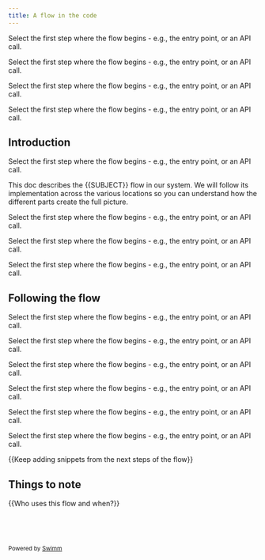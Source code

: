 ```yaml
---
title: A flow in the code
---
```

<SwmSnippetPlaceholder>

Select the first step where the flow begins - e.g., the entry point, or an API call.

</SwmSnippetPlaceholder>

<SwmSnippetPlaceholder>

Select the first step where the flow begins - e.g., the entry point, or an API call.

</SwmSnippetPlaceholder>

<SwmSnippetPlaceholder>

Select the first step where the flow begins - e.g., the entry point, or an API call.

</SwmSnippetPlaceholder>

<SwmSnippetPlaceholder>

Select the first step where the flow begins - e.g., the entry point, or an API call.

</SwmSnippetPlaceholder>

## Introduction

<SwmSnippetPlaceholder>

Select the first step where the flow begins - e.g., the entry point, or an API call.

</SwmSnippetPlaceholder>

This doc describes the {{SUBJECT}} flow in our system. We will follow its implementation across the various locations so you can understand how the different parts create the full picture.

<SwmSnippetPlaceholder>

Select the first step where the flow begins - e.g., the entry point, or an API call.

</SwmSnippetPlaceholder>

<SwmSnippetPlaceholder>

Select the first step where the flow begins - e.g., the entry point, or an API call.

</SwmSnippetPlaceholder>

<SwmSnippetPlaceholder>

Select the first step where the flow begins - e.g., the entry point, or an API call.

</SwmSnippetPlaceholder>

## Following the flow

<SwmSnippetPlaceholder>

Select the first step where the flow begins - e.g., the entry point, or an API call.

</SwmSnippetPlaceholder>

<SwmSnippetPlaceholder>

Select the first step where the flow begins - e.g., the entry point, or an API call.

</SwmSnippetPlaceholder>

<SwmSnippetPlaceholder>

Select the first step where the flow begins - e.g., the entry point, or an API call.

</SwmSnippetPlaceholder>

<SwmSnippetPlaceholder>

Select the first step where the flow begins - e.g., the entry point, or an API call.

</SwmSnippetPlaceholder>

<SwmSnippetPlaceholder>

Select the first step where the flow begins - e.g., the entry point, or an API call.

</SwmSnippetPlaceholder>

<SwmSnippetPlaceholder>

Select the first step where the flow begins - e.g., the entry point, or an API call.

</SwmSnippetPlaceholder>

{{Keep adding snippets from the next steps of the flow}}

## Things to note

{{Who uses this flow and when?}}

&nbsp;

&nbsp;

<SwmMeta repo-id="Z2l0aHViJTNBJTNBZWNvbW0lM0ElM0Ftb3NoaWtzd2ltbQ==" repo-name="ecomm"><sup>Powered by [Swimm](https://swimm-web-app--swmdv3-develop-staging-a696gm5o.web.app/)</sup></SwmMeta>
